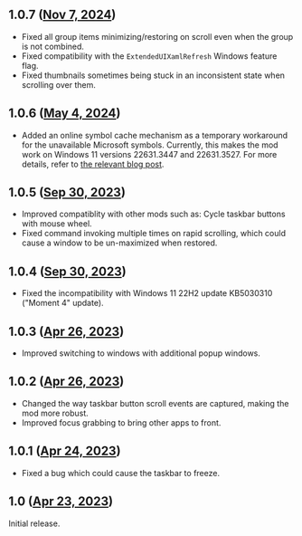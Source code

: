 ## 1.0.7 ([Nov 7, 2024](https://github.com/ramensoftware/windhawk-mods/blob/88f7a3c83a0d67d032d94c18d438fa0f0f407a30/mods/taskbar-button-scroll.wh.cpp))

* Fixed all group items minimizing/restoring on scroll even when the group is not combined.
* Fixed compatibility with the `ExtendedUIXamlRefresh` Windows feature flag.
* Fixed thumbnails sometimes being stuck in an inconsistent state when scrolling over them.

## 1.0.6 ([May 4, 2024](https://github.com/ramensoftware/windhawk-mods/blob/3a87f5e12b5f2c6778b4256c45c8124c38fad2cc/mods/taskbar-button-scroll.wh.cpp))

* Added an online symbol cache mechanism as a temporary workaround for the unavailable Microsoft symbols. Currently, this makes the mod work on Windows 11 versions 22631.3447 and 22631.3527. For more details, refer to [the relevant blog post](https://ramensoftware.com/windhawk-and-symbol-download-errors).

## 1.0.5 ([Sep 30, 2023](https://github.com/ramensoftware/windhawk-mods/blob/eb081300de3950ca47306e7c7ebd73c18d1ee6cf/mods/taskbar-button-scroll.wh.cpp))

* Improved compatiblity with other mods such as: Cycle taskbar buttons with mouse wheel.
* Fixed command invoking multiple times on rapid scrolling, which could cause a window to be un-maximized when restored.

## 1.0.4 ([Sep 30, 2023](https://github.com/ramensoftware/windhawk-mods/blob/bda321aa7a4e17c6e5f5df9e6df406a72fdd94b6/mods/taskbar-button-scroll.wh.cpp))

* Fixed the incompatibility with Windows 11 22H2 update KB5030310 ("Moment 4" update).

## 1.0.3 ([Apr 26, 2023](https://github.com/ramensoftware/windhawk-mods/blob/ba27a96436b8808fca3fc051ddc80c10d5094c10/mods/taskbar-button-scroll.wh.cpp))

* Improved switching to windows with additional popup windows.

## 1.0.2 ([Apr 26, 2023](https://github.com/ramensoftware/windhawk-mods/blob/a3300d6fe7a987529fa3e2522d4ac2db2b192eee/mods/taskbar-button-scroll.wh.cpp))

* Changed the way taskbar button scroll events are captured, making the mod more robust.
* Improved focus grabbing to bring other apps to front.

## 1.0.1 ([Apr 24, 2023](https://github.com/ramensoftware/windhawk-mods/blob/4e3c50df072814f5bd007c52f52184bb2ec128c6/mods/taskbar-button-scroll.wh.cpp))

* Fixed a bug which could cause the taskbar to freeze.

## 1.0 ([Apr 23, 2023](https://github.com/ramensoftware/windhawk-mods/blob/120b7b15054aea462b3c12d03ee4b080eb39d5ac/mods/taskbar-button-scroll.wh.cpp))

Initial release.

